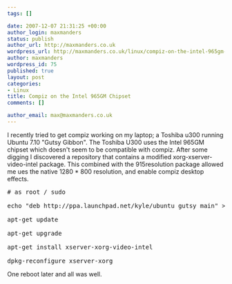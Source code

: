 ```yaml
--- 
tags: []

date: 2007-12-07 21:31:25 +00:00
author_login: maxmanders
status: publish
author_url: http://maxmanders.co.uk
wordpress_url: http://maxmanders.co.uk/linux/compiz-on-the-intel-965gm-chipset/
author: maxmanders
wordpress_id: 75
published: true
layout: post
categories: 
- Linux
title: Compiz on the Intel 965GM Chipset
comments: []

author_email: max@maxmanders.co.uk
---
```

I recently tried to get compiz working on my laptop; a Toshiba u300 running Ubuntu 7.10 "Gutsy Gibbon".  The Toshiba U300 uses the Intel 965GM chipset which doesn't seem to be compatible with compiz.  After some digging I discovered a repository that contains a modified xorg-xserver-video-intel package.  This combined with the 915resolution package allowed me ues the native 1280 * 800 resolution, and enable compiz desktop effects.
<pre>
# as root / sudo

echo "deb http://ppa.launchpad.net/kyle/ubuntu gutsy main" >> /etc/apt/sources.list"

apt-get update

apt-get upgrade

apt-get install xserver-xorg-video-intel

dpkg-reconfigure xserver-xorg</pre>
One reboot later and all was well.
